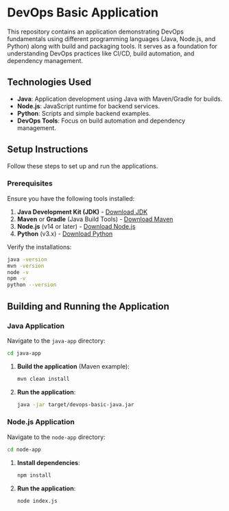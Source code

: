# DevOps Basic Application

This repository contains an application demonstrating DevOps fundamentals using different programming languages (Java, Node.js, and Python) along with build and packaging tools. It serves as a foundation for understanding DevOps practices like CI/CD, build automation, and dependency management.

## Technologies Used
- **Java**: Application development using Java with Maven/Gradle for builds.
- **Node.js**: JavaScript runtime for backend services.
- **Python**: Scripts and simple backend examples.
- **DevOps Tools**: Focus on build automation and dependency management.

## Setup Instructions
Follow these steps to set up and run the applications.

### Prerequisites
Ensure you have the following tools installed:
1. **Java Development Kit (JDK)** - [Download JDK](https://adoptopenjdk.net/)
2. **Maven** or **Gradle** (Java Build Tools) - [Download Maven](https://maven.apache.org/)
3. **Node.js** (v14 or later) - [Download Node.js](https://nodejs.org/)
4. **Python** (v3.x) - [Download Python](https://python.org)

Verify the installations:
```bash
java -version
mvn -version
node -v
npm -v
python --version
```

## Building and Running the Application

### Java Application
Navigate to the `java-app` directory:
```bash
cd java-app
```
1. **Build the application** (Maven example):
   ```bash
   mvn clean install
   ```
2. **Run the application**:
   ```bash
   java -jar target/devops-basic-java.jar
   ```

### Node.js Application
Navigate to the `node-app` directory:
```bash
cd node-app
```
1. **Install dependencies**:
   ```bash
   npm install
   ```
2. **Run the application**:
   ```bash
   node index.js
   ```

